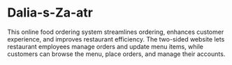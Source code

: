 # Dalia-s-Za-atr
This online food ordering system streamlines ordering, enhances customer experience, and improves restaurant efficiency. The two-sided website lets restaurant employees manage orders and update menu items, while customers can browse the menu, place orders, and manage their accounts.
